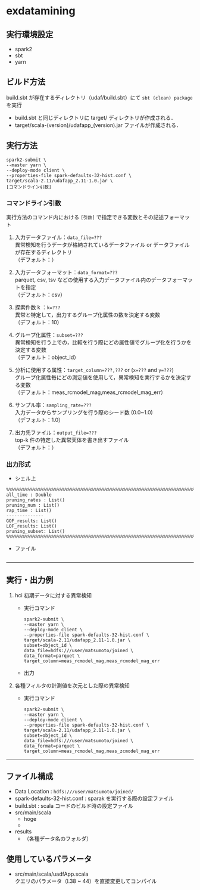 # exdatamining

## 実行環境設定
* spark2
* sbt 
* yarn 

## ビルド方法
build.sbt が存在するディレクトリ（udaf/build.sbt）にて `sbt (clean) package` を実行

* build.sbt と同じディレクトリに target/ ディレクトリが作成される．
* target/scala-(version)/udafapp_(version).jar ファイルが作成される．

## 実行方法
```
spark2-submit \
--master yarn \
--deploy-mode client \
--properties-file spark-defaults-32-hist.conf \
target/scala-2.11/udafapp_2.11-1.0.jar \
[コマンドライン引数]
```

### コマンドライン引数
実行方法のコマンド内における `[引数]` で指定できる変数とその記述フォーマット
1. 入力データファイル：`data_file=???` \
    異常検知を行うデータが格納されているデータファイル or データファイルが存在するディレクトリ \
    （デフォルト：）

2. 入力データフォーマット：`data_format=???` \
    parquet, csv, tsv などの使用する入力データファイル内のデータフォーマットを指定 \
    （デフォルト：csv）

3. 探索件数 k ：`k=???` \
    異常と特定して，出力するグループ化属性の数を決定する変数 \
    （デフォルト：10）

4. グループ化属性：`subset=???` \
    異常検知を行う上での，比較を行う際にどの属性値でグループ化を行うかを決定する変数 \
    （デフォルト：object_id）
    
5. 分析に使用する属性：`target_column=???,???` or (`x=???` and `y=???`) \
    グループ化属性毎にどの測定値を使用して，異常検知を実行するかを決定する変数 \
    （デフォルト：meas_rcmodel_mag,meas_rcmodel_mag_err）

6. サンプル率：`sampling_rate=???` \
    入力データからサンプリングを行う際のシード数 (0.0~1.0) \
    （デフォルト：1.0）

7. 出力先ファイル：`output_file=???` \
    top-k 件の特定した異常天体を書き出すファイル \
    （デフォルト：）

### 出力形式
* シェル上
```
%%%%%%%%%%%%%%%%%%%%%%%%%%%%%%%%%%%%%%%%%%%%%%%%%%%%%%%%%%%%%%%%%%%%%%%%%%%%%%%%%%%%%%%%%%%%
all_time : Double
pruning_rates : List()
pruning_num : List()
rap_time : List()
--------------
GOF_results: List()
LOF_results: List()
pruning_subset: List()
%%%%%%%%%%%%%%%%%%%%%%%%%%%%%%%%%%%%%%%%%%%%%%%%%%%%%%%%%%%%%%%%%%%%%%%%%%%%%%%%%%%%%%%%%%%%
```

* ファイル
```

```

---

## 実行・出力例
1. hci 初期データに対する異常検知
    * 実行コマンド 
        ```
        spark2-submit \
        --master yarn \
        --deploy-mode client \
        --properties-file spark-defaults-32-hist.conf \
        target/scala-2.11/udafapp_2.11-1.0.jar \
        subset=object_id \
        data_file=hdfs:///user/matsumoto/joined \
        data_format=parquet \
        target_column=meas_rcmodel_mag,meas_rcmodel_mag_err
        ```
    * 出力

2. 各種フィルタの計測値を次元とした際の異常検知
    * 実行コマンド
        ```
        spark2-submit \
        --master yarn \
        --deploy-mode client \
        --properties-file spark-defaults-32-hist.conf \
        target/scala-2.11/udafapp_2.11-1.0.jar \
        subset=object_id \
        data_file=hdfs:///user/matsumoto/joined \
        data_format=parquet \
        target_column=meas_rcmodel_mag,meas_zcmodel_mag_err
        ```
    
---
## ファイル構成
- Data Location : `hdfs:///user/matsumoto/joined/`
- spark-defaults-32-hist.conf : sparak を実行する際の設定ファイル
- build.sbt : scala コードのビルド時の設定ファイル
- src/main/scala
    - hoge
    - 
- results
    - （各種データ名のフォルダ）

## 使用しているパラメータ
- src/main/scala/uadfApp.scala \
    クエリのパラメータ（l.38 ~ 44）を直接変更してコンパイル